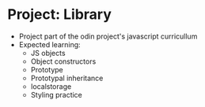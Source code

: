# Project: Library

- Project part of the odin project's javascript curricullum
- Expected learning:
  - JS objects
  - Object constructors
  - Prototype
  - Prototypal inheritance
  - localstorage
  - Styling practice

